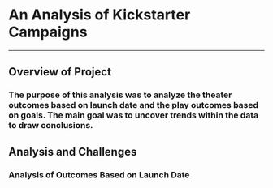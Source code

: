 # An Analysis of Kickstarter Campaigns
---
## Overview of Project
### The purpose of this analysis was to analyze the theater outcomes based on launch date and the play outcomes based on goals. The main goal was to uncover trends within the data to draw conclusions.
## Analysis and Challenges
### Analysis of Outcomes Based on Launch Date
